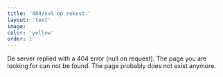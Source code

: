 ```yaml
---
title: '404/nul op rekest.'
layout: 'text'
image:
color: 'yellow'
order: 1
---
```



De server replied with a 404 error (null on request). The page you are looking for can not be found. The page probably does not exist anymore.